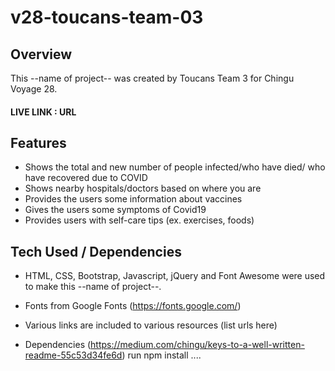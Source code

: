 # v28-toucans-team-03

## Overview

This --name of project-- was created by Toucans Team 3 for Chingu Voyage 28.

#### LIVE LINK : URL

## Features

- Shows the total and new number of people infected/who have died/ who have recovered due to COVID
- Shows nearby hospitals/doctors based on where you are
- Provides the users some information about vaccines
- Gives the users some symptoms of Covid19
- Provides users with self-care tips (ex. exercises, foods)

## Tech Used / Dependencies

- HTML, CSS, Bootstrap, Javascript, jQuery and Font Awesome were used to make this --name of project--.

- Fonts from Google Fonts (https://fonts.google.com/)

- Various links are included to various resources (list urls here)

- Dependencies (https://medium.com/chingu/keys-to-a-well-written-readme-55c53d34fe6d)
  run npm install ....
